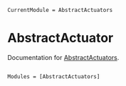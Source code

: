 ```@meta
CurrentModule = AbstractActuators
```

# AbstractActuator

Documentation for [AbstractActuators](https://github.com/pjsjipt/AbstractActuators.jl).

```@index
```

```@autodocs
Modules = [AbstractActuators]
```
